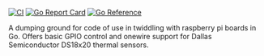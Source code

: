 [![CI](https://github.com/aqua/raspberrypi/actions/workflows/go.yml/badge.svg)](https://github.com/aqua/raspberrypi/actions/workflows/go.yml)
[![Go Report Card](https://goreportcard.com/badge/github.com/aqua/raspberrypi)](https://goreportcard.com/report/github.com/aqua/raspberrypi)
[![Go Reference](https://pkg.go.dev/badge/github.com/aqua/raspberrypi.svg)](https://pkg.go.dev/github.com/aqua/raspberrypi)

A dumping ground for code of use in twiddling with raspberry pi boards
in Go.  Offers basic GPIO control and onewire support for Dallas
Semiconductor DS18x20 thermal sensors.

